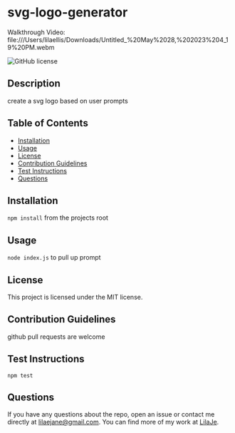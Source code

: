 # svg-logo-generator

Walkthrough Video: file:///Users/lilaellis/Downloads/Untitled_%20May%2028,%202023%204_19%20PM.webm 
    
![GitHub license](https://img.shields.io/badge/license-MIT-blue.svg)
    
## Description
    
create a svg logo based on user prompts


    
## Table of Contents
    
* [Installation](#installation)
* [Usage](#usage)
* [License](#license)
* [Contribution Guidelines](#contribution-guidelines)
* [Test Instructions](#test-instructions)
* [Questions](#questions)
    
## Installation
    
`npm install` from the projects root

    
## Usage
    
`node index.js` to pull up prompt

    
## License
    
This project is licensed under the MIT license.
    
## Contribution Guidelines
    
github pull requests are welcome

    
## Test Instructions
    
`npm test` 

    
## Questions
    
If you have any questions about the repo, open an issue or contact me directly at lilaejane@gmail.com. You can find more of my work at [LilaJe](github.com/LilaJe/).
